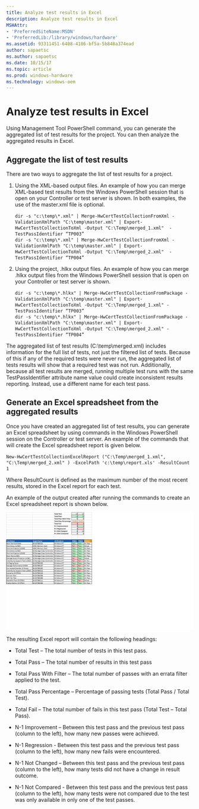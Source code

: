 ```yaml
---
title: Analyze test results in Excel
description: Analyze test results in Excel
MSHAttr:
- 'PreferredSiteName:MSDN'
- 'PreferredLib:/library/windows/hardware'
ms.assetid: 93311451-6408-4186-bf5a-5b848a374ead
author: sapaetsc
ms.author: sapaetsc
ms.date: 10/15/17
ms.topic: article
ms.prod: windows-hardware
ms.technology: windows-oem
---
```


# Analyze test results in Excel


Using Management Tool PowerShell command, you can generate the aggregated list of test results for the project. You can then analyze the aggregated results in Excel.

## <span id="Aggregate_the_list_of_test_results"></span><span id="aggregate_the_list_of_test_results"></span><span id="AGGREGATE_THE_LIST_OF_TEST_RESULTS"></span>Aggregate the list of test results


There are two ways to aggregate the list of test results for a project.

1.  Using the XML-based output files. An example of how you can merge XML-based test results from the Windows PowerShell session that is open on your Controller or test server is shown. In both examples, the use of the master.xml file is optional.

    ``` syntax
    dir -s "c:\temp\*.xml" | Merge-HwCertTestCollectionFromXml -ValidationXmlPath "C:\temp\master.xml" | Export-HwCertTestCollectionToXml -Output "C:\Temp\merged_1.xml"  -TestPassIdentifier “TP003”
    dir -s "c:\temp\*.xml" | Merge-HwCertTestCollectionFromXml -ValidationXmlPath "C:\temp\master.xml" | Export-HwCertTestCollectionToXml -Output "C:\Temp\merged_2.xml"  -TestPassIdentifier “TP004”
    ```

2.  Using the project, .hlkx output files. An example of how you can merge .hlkx output files from the Windows PowerShell session that is open on your Controller or test server is shown.

    ``` syntax
    dir -s "c:\temp\*.hlkx" | Merge-HwCertTestCollectionFromPackage -ValidationXmlPath "C:\temp\master.xml" | Export-HwCertTestCollectionToXml -Output "C:\Temp\merged_1.xml" -TestPassIdentifier “TP003”
    dir -s "c:\temp\*.hlkx" | Merge-HwCertTestCollectionFromPackage -ValidationXmlPath "C:\temp\master.xml" | Export-HwCertTestCollectionToXml -Output "C:\Temp\merged_2.xml" -TestPassIdentifier “TP004”
    ```

The aggregated list of test results (C:\\temp\\merged.xml) includes information for the full list of tests, not just the filtered list of tests. Because of this if any of the required tests were never run, the aggregated list of tests results will show that a required test was not run. Additionally, because all test results are merged, running multiple test runs with the same TestPassIdentifier attribute name value could create inconsistent results reporting. Instead, use a different name for each test pass.

## <span id="Generate_an_Excel_spreadsheet_from_the_aggregated_results"></span><span id="generate_an_excel_spreadsheet_from_the_aggregated_results"></span><span id="GENERATE_AN_EXCEL_SPREADSHEET_FROM_THE_AGGREGATED_RESULTS"></span>Generate an Excel spreadsheet from the aggregated results


Once you have created an aggregated list of test results, you can generate an Excel spreadsheet by using commands in the Windows PowerShell session on the Controller or test server. An example of the commands that will create the Excel spreadsheet report is given below.

``` syntax
New-HwCertTestCollectionExcelReport ("C:\Temp\merged_1.xml", "C:\Temp\merged_2.xml" ) -ExcelPath 'c:\temp\report.xls' -ResultCount 1 
```

Where ResultCount is defined as the maximum number of the most recent results, stored in the Excel report for each test.

An example of the output created after running the commands to create an Excel spreadsheet report is shown below.

![hlk automation tool example of excel results](images/hck-winb-hckautotool-excel-results.jpg)

The resulting Excel report will contain the following headings:

-   Total Test – The total number of tests in this test pass.

-   Total Pass – The total number of results in this test pass

-   Total Pass With Filter – The total number of passes with an errata filter applied to the test.

-   Total Pass Percentage – Percentage of passing tests (Total Pass / Total Test).

-   Total Fail – The total number of fails in this test pass (Total Test – Total Pass).

-   N-1 Improvement – Between this test pass and the previous test pass (column to the left), how many new passes were achieved.

-   N-1 Regression - Between this test pass and the previous test pass (column to the left), how many new fails were encountered.

-   N-1 Not Changed – Between this test pass and the previous test pass (column to the left), how many tests did not have a change in result outcome.

-   N-1 Not Compared - Between this test pass and the previous test pass (column to the left), how many tests were not compared due to the test was only available in only one of the test passes.

 

 






